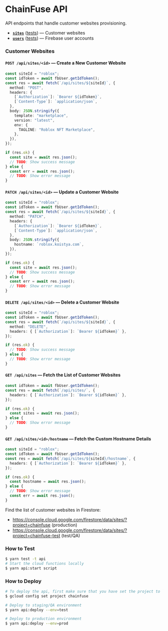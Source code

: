 # ChainFuse API

API endpoints that handle customer websites provisioning.

- **[`sites`](./routes/sites.ts)** ([tests](./routes/sites.test.ts)) — Customer websites
- **[`users`](./routes/users.ts)** ([tests](./routes/users.test.ts)) — Firebase user accounts

### Customer Websites

#### `POST /api/sites/<id>` — Create a New Customer Website

```ts
const siteId = "roblox";
const idToken = await fbUser.getIdToken();
const res = await fetch(`/api/sites/${siteId}`, {
  method: "POST",
  headers: {
    [`Authorization`]: `Bearer ${idToken}`,
    [`Content-Type`]: `application/json`,
  },
  body: JSON.stringify({
    template: "marketplace",
    version: "latest",
    env: {
      TAGLINE: "Roblox NFT Marketplace",
    },
  }),
});

if (res.ok) {
  const site = await res.json();
  // TODO: Show success message
} else {
  const err = await res.json();
  // TODO: Show error message
}
```

#### `PATCH /api/sites/<id>` — Update a Customer Website

```ts
const siteId = "roblox";
const idToken = await fbUser.getIdToken();
const res = await fetch(`/api/sites/${siteId}`, {
  method: "PATCH",
  headers: {
    [`Authorization`]: `Bearer ${idToken}`,
    [`Content-Type`]: `application/json`,
  },
  body: JSON.stringify({
    hostname: `roblox.koistya.com`,
  }),
});

if (res.ok) {
  const site = await res.json();
  // TODO: Show success message
} else {
  const err = await res.json();
  // TODO: Show error message
}
```

#### `DELETE /api/sites/<id>` — Delete a Customer Website

```ts
const siteId = "roblox";
const idToken = await fbUser.getIdToken();
const res = await fetch(`/api/sites/${siteId}`, {
  method: "DELETE",
  headers: { [`Authorization`]: `Bearer ${idToken}` },
});

if (res.ok) {
  // TODO: Show success message
} else {
  // TODO: Show error message
}
```

#### `GET /api/sites` — Fetch the List of Customer Websites

```ts
const idToken = await fbUser.getIdToken();
const res = await fetch(`/api/sites/`, {
  headers: { [`Authorization`]: `Bearer ${idToken}` },
});

if (res.ok) {
  const sites = await res.json();
} else {
  // TODO: Show error message
}
```

#### `GET /api/sites/<id>/hostname` — Fetch the Custom Hostname Details

```ts
const siteId = "roblox";
const idToken = await fbUser.getIdToken();
const res = await fetch(`/api/sites/${siteId}/hostname`, {
  headers: { [`Authorization`]: `Bearer ${idToken}` },
});

if (res.ok) {
  const hostname = await res.json();
} else {
  // TODO: Show error message
  const err = await res.json();
}
```

Find the list of customer websites in Firestore:

- https://console.cloud.google.com/firestore/data/sites/?project=chainfuse (production)
- https://console.cloud.google.com/firestore/data/sites/?project=chainfuse-test (test/QA)

### How to Test

```bash
$ yarn test -t api
# Start the cloud functions locally
$ yarn api:start script
```

### How to Deploy

```bash
# To deploy the api, first make sure that you have set the project to `chainfuse`.
$ gcloud config set project chainfuse

# Deploy to staging/QA environment
$ yarn api:deploy --env=test

# Deploy to production environment
$ yarn api:deploy --env=prod
```
